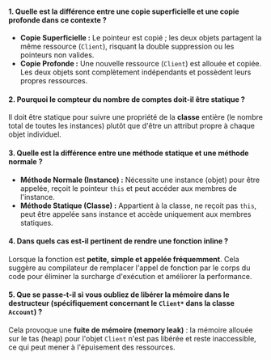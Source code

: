 #### 1. Quelle est la différence entre une **copie superficielle** et une **copie profonde** dans ce contexte ?

*   **Copie Superficielle :** Le pointeur est copié ; les deux objets partagent la même ressource (`Client`), risquant la double suppression ou les pointeurs non valides.
*   **Copie Profonde :** Une nouvelle ressource (`Client`) est allouée et copiée. Les deux objets sont complètement indépendants et possèdent leurs propres ressources.

#### 2. Pourquoi le compteur du nombre de comptes doit-il être **statique** ?

Il doit être statique pour suivre une propriété de la **classe** entière (le nombre total de toutes les instances) plutôt que d'être un attribut propre à chaque objet individuel.

#### 3. Quelle est la différence entre une **méthode statique** et une **méthode normale** ?

*   **Méthode Normale (Instance) :** Nécessite une instance (objet) pour être appelée, reçoit le pointeur `this` et peut accéder aux membres de l'instance.
*   **Méthode Statique (Classe) :** Appartient à la classe, ne reçoit pas `this`, peut être appelée sans instance et accède uniquement aux membres statiques.

#### 4. Dans quels cas est-il pertinent de rendre une fonction **inline** ?

Lorsque la fonction est **petite, simple et appelée fréquemment**. Cela suggère au compilateur de remplacer l'appel de fonction par le corps du code pour éliminer la surcharge d'exécution et améliorer la performance.

#### 5. Que se passe-t-il si vous oubliez de libérer la mémoire dans le destructeur (spécifiquement concernant le `Client*` dans la classe `Account`) ?

Cela provoque une **fuite de mémoire (memory leak)** : la mémoire allouée sur le tas (heap) pour l'objet `Client` n'est pas libérée et reste inaccessible, ce qui peut mener à l'épuisement des ressources.
